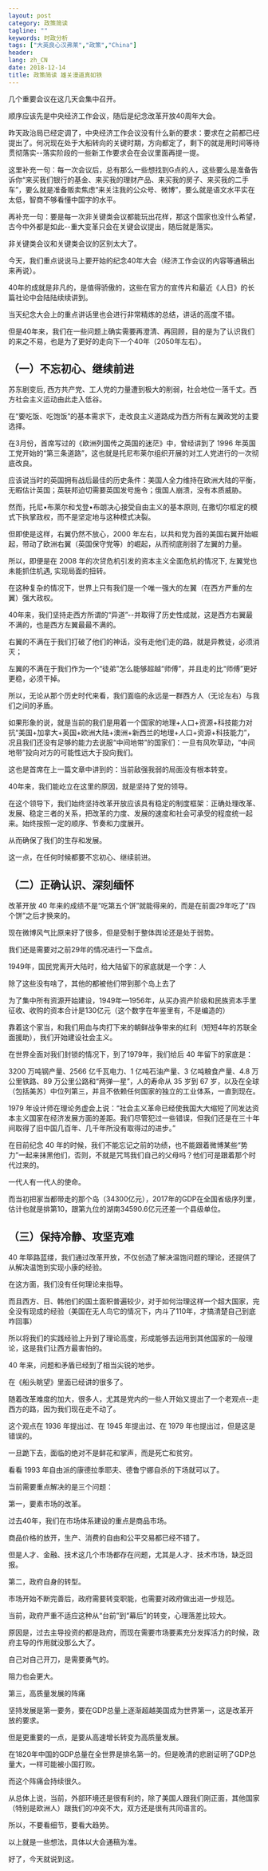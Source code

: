 ```yaml
---
layout: post
category: 政策简读
tagline: ""
keywords: 时政分析
tags: ["大英良心汉弗莱","政策","China"]
header:
lang: zh_CN 
date: 2018-12-14
title: 政策简读 雄关漫道真如铁
---
```


几个重要会议在这几天会集中召开。

顺序应该先是中央经济工作会议，随后是纪念改革开放40周年大会。

昨天政治局已经定调了，中央经济工作会议没有什么新的要求：要求在之前都已经提出了。何况现在处于大船转向的关键时期，方向都定了，剩下的就是用时间等待贯彻落实--落实阶段的一些新工作要求会在会议里面再提一提。

这里补充一句：每一次会议后，总有那么一些想找到G点的人，这些要么是准备告诉你“来买我们银行的基金、来买我的理财产品、来买我的房子、来买我的二手车”，要么就是准备贩卖焦虑“来关注我的公众号、微博”，要么就是语文水平实在太低，智商不够看懂中国字的水平。

再补充一句：要是每一次非关键类会议都能玩出花样，那这个国家也没什么希望，古今中外都是如此--重大变革只会在关键会议提出，随后就是落实。

非关键类会议和关键类会议的区别太大了。

今天，我们重点说说马上要开始的纪念40年大会（经济工作会议的内容等通稿出来再说）。

40年的成就是非凡的，是值得骄傲的，这些在官方的宣传片和最近《人日》的长篇社论中会陆陆续续讲到。

当天纪念大会上的重点讲话里也会进行非常精炼的总结，讲话的高度不错。

但是40年来，我们在一些问题上确实需要再澄清、再回顾，目的是为了认识我们的来之不易，也是为了更好的走向下一个40年（2050年左右）。

## （一）不忘初心、继续前进

苏东剧变后, 西方共产党、工人党的力量遭到极大的削弱，社会地位一落千丈。西方社会主义运动由此走入低谷。

在“要吃饭、吃饱饭”的基本需求下，走改良主义道路成为西方所有左翼政党的主要选择。

在3月份，首席写过的《欧洲列国传之英国的迷茫》中，曾经讲到了 1996 年英国工党开始的“第三条道路”，这也就是托尼布莱尔组织开展的对工人党进行的一次彻底改良。

应该说当时的英国拥有战后最佳的历史条件：美国人全力维持在欧洲大陆的平衡，无暇估计英国；英联邦迫切需要英国发号施令；俄国人崩溃，没有本质威胁。

然而，托尼•布莱尔和戈登•布朗决心接受自由主义的基本原则, 在撒切尔框定的模式下执掌政权，而不是坚定地与这种模式决裂。

但即使是这样，右翼仍然不放心，2000 年左右，以共和党为首的美国右翼开始崛起，带动了欧洲右翼（英国保守党等）的崛起，从而彻底削弱了左翼的力量。

所以，即便是在 2008 年的次贷危机引发的资本主义全面危机的情况下, 左翼党也未能抓住机遇, 实现局面的扭转。

在这种复杂的情况下，世界上只有我们是一个唯一强大的左翼（在西方严重的左翼）强大政权。

40年来，我们坚持走西方所谓的“异道”--并取得了历史性成就，这是西方右翼最不满的，也是西方左翼最最不满的。

右翼的不满在于我们打破了他们的神话，没有走他们走的路，就是异教徒，必须消灭；

左翼的不满在于我们作为一个“徒弟”怎么能够超越“师傅”，并且走的比“师傅”更好更稳，必须干掉。

所以，无论从那个历史时代来看，我们面临的永远是一群西方人（无论左右）与我们之间的矛盾。

如果形象的说，就是当前的我们是用着一个国家的地理+人口+资源+科技能力对抗“美国+加拿大+英国+欧洲大陆+澳洲+新西兰的地理+人口+资源+科技能力”，况且我们还没有足够的能力去说服“中间地带”的国家们：一旦有风吹草动，“中间地带”投向对方的可能性远大于投向我们。

这也是首席在上一篇文章中讲到的：当前敌强我弱的局面没有根本转变。

40年来，我们能屹立在这里的原因，就是坚持了党的领导。

在这个领导下，我们始终坚持改革开放应该具有稳定的制度框架：正确处理改革、发展、稳定三者的关系，把改革的力度、发展的速度和社会可承受的程度统一起来。始终按照一定的顺序、节奏和力度展开。

从而确保了我们的生存和发展。

这一点，在任何时候都要不忘初心、继续前进。

## （二）正确认识、深刻缅怀

改革开放 40 年来的成绩不是“吃第五个饼”就能得来的，而是在前面29年吃了“四个饼”之后才换来的。

现在微博风气比原来好了很多，但是受制于整体舆论还是处于弱势。

我们还是需要对之前29年的情况进行一下盘点。

1949年，国民党离开大陆时，给大陆留下的家底就是一个字：人

除了这些没有啥了，其他的都被他们带到那个岛上去了

为了集中所有资源开始建设，1949年—1956年，从买办资产阶级和民族资本手里征收、收购的资本合计是130亿元（这个数字在年鉴里有，不是编造的）

靠着这个家当，和我们用血与肉打下来的朝鲜战争带来的红利（短短4年的苏联全面援助），我们开始建设社会主义。

在世界全面对我们封锁的情况下，到了1979年，我们给后 40 年留下的家底是：

3200 万吨钢产量、2566 亿千瓦电力、1 亿吨石油产量、3 亿吨粮食产量、4.8 万公里铁路、89 万公里公路和“两弹一星”，人的寿命从 35 岁到 67 岁，以及在全球（包括美苏）中位列第三，并且不依赖任何国家的独立的工业体系，一直到现在。

1979 年设计师在理论务虚会上说：“社会主义革命已经使我国大大缩短了同发达资本主义国家在经济发展方面的差距。我们尽管犯过一些错误，但我们还是在三十年间取得了旧中国几百年、几千年所没有取得过的进步。”

在目前纪念 40 年的时候，我们不能忘记之前的功绩，也不能跟着微博某些“势力”一起来抹黑他们，否则，不就是咒骂我们自己的父母吗？他们可是跟着那个时代过来的。

一代人有一代人的使命。

而当初把家当都带走的那个岛（34300亿元），2017年的GDP在全国省级序列里，估计也就是排第10，跟第九位的湖南34590.6亿元还差一个县级单位。

## （三）保持冷静、攻坚克难

40 年筚路蓝缕，我们通过改革开放，不仅创造了解决温饱问题的理论，还提供了从解决温饱到实现小康的经验。

在这方面，我们没有任何理论来指导。

而且西方、日、韩他们的国土面积普遍较少，对于如何治理这样一个超大国家，完全没有现成的经验（美国在无人鸟它的情况下，内斗了110年，才搞清楚自己到底咋回事）

所以将我们的实践经验上升到了理论高度，形成能够去运用到其他国家的一般理论，这是我们让西方最害怕的。

40 年来，问题和矛盾已经到了相当尖锐的地步。

在《船头眺望》里面已经讲的很多了。

随着改革难度的加大，很多人，尤其是党内的一些人开始又提出了一个老观点--走西方的路，因为我们现在走不动了。

这个观点在 1936 年提出过、在 1945 年提出过、在 1979 年也提出过，但是这是错误的。

一旦跪下去，面临的绝对不是鲜花和掌声，而是死亡和贫穷。

看看 1993 年自由派的康德拉季耶夫、德鲁宁娜自杀的下场就可以了。

当前需要重点解决的是三个问题：

第一，要素市场的改革。

过去40年，我们在市场体系建设的重点是商品市场。

商品价格的放开，生产、消费的自由和公平交易都已经不错了。

但是人才、金融、技术这几个市场都存在问题，尤其是人才、技术市场，缺乏回报。

第二，政府自身的转型。

市场开始不断完善后，政府需要转变职能，也需要对政府做出进一步规范。

当前，政府严重不适应这种从“台前”到“幕后”的转变，心理落差比较大。

原因是，过去主导投资的都是政府，而现在需要市场要素充分发挥活力的时候，政府主导的作用就没那么大了。

自己对自己开刀，是需要勇气的。

阻力也会更大。

第三，高质量发展的阵痛

坚持发展是第一要务，要在GDP总量上逐渐超越美国成为世界第一，这是改革开放的要求。

但是更重要的一点，是要从高速增长转变为高质量发展。

在1820年中国的GDP总量在全世界是排名第一的。但是晚清的悲剧证明了GDP总量大，一样可能被小国打败。

而这个阵痛会持续很久。

从总体上说，当前，外部环境还是很有利的，除了美国人跟我们刚正面，其他国家（特别是欧洲人）跟我们的冲突不大，双方还是很有共同语言的。

所以，不要看细节，要看大趋势。

以上就是一些想法，具体以大会通稿为准。

好了，今天就说到这。

